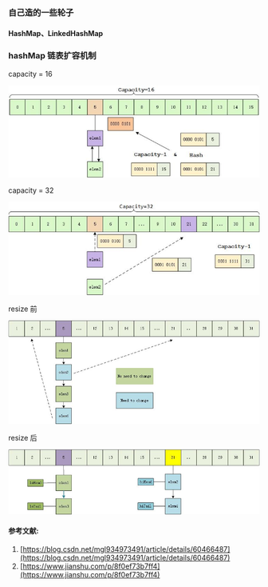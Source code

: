 ### 自己造的一些轮子

#### HashMap、LinkedHashMap

### hashMap 链表扩容机制


capacity = 16

![扩容前HashMap](./imgs/beforeExpand.jpg)


capacity = 32

![扩容前HashMap](./imgs/afterExpand.jpg)


resize 前

![扩容前的HashMap](./imgs/resize.jpg)

resize 后

![扩容后HashMap](./imgs/afterResized.jpg)


#### 参考文献:

1. [https://blog.csdn.net/mgl934973491/article/details/60466487](https://blog.csdn.net/mgl934973491/article/details/60466487)
2. [https://www.jianshu.com/p/8f0ef73b7ff4](https://www.jianshu.com/p/8f0ef73b7ff4)
